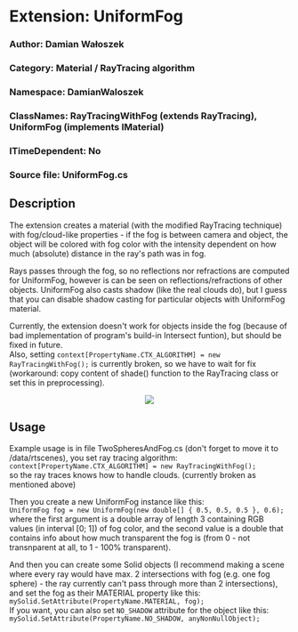 # Extension: UniformFog

### Author: Damian Wałoszek
### Category: Material / RayTracing algorithm
### Namespace: DamianWaloszek
### ClassNames: RayTracingWithFog (extends RayTracing), UniformFog (implements IMaterial)
### ITimeDependent: No
### Source file: UniformFog.cs

## Description

The extension creates a material (with the modified RayTracing technique) with fog/cloud-like properties - if the fog is between camera and object, the object will be colored with fog color with the intensity dependent on how much (absolute) distance in the ray's path was in fog.

Rays passes through the fog, so no reflections nor refractions are computed for UniformFog, however is can be seen on reflections/refractions of other objects. UniformFog also casts shadow (like the real clouds do), but I guess that you can disable shadow casting for particular objects with UniformFog material.

Currently, the extension doesn't work for objects inside the fog (because of bad implementation of program's build-in Intersect funtion), but should be fixed in future. <br>
Also, setting `context[PropertyName.CTX_ALGORITHM] = new RayTracingWithFog();` is currently broken, so we have to wait for fix (workaround: copy content of shade() function to the RayTracing class or set this in preprocessing).

<p align="center">
 <img src="/Screenshots/1.png">
</p>

## Usage

Example usage is in file TwoSpheresAndFog.cs (don't forget to move it to /data/rtscenes), you set ray tracing algorithm: <br>
`context[PropertyName.CTX_ALGORITHM] = new RayTracingWithFog();` <br>
so the ray traces knows how to handle clouds. (currently broken as mentioned above) <br>

Then you create a new UniformFog instance like this: <br>
`UniformFog fog = new UniformFog(new double[] { 0.5, 0.5, 0.5 }, 0.6);` <br>
where the first argument is a double array of length 3 containing RGB values (in interval [0; 1]) of fog color, and the second value is a double that contains info about how much transparent the fog is (from 0 - not transnparent at all, to 1 - 100% transparent). <br>

And then you can create some Solid objects (I recommend making a scene where every ray would have max. 2 intersections with fog (e.g. one fog sphere) - the ray currently can't pass through more than 2 intersections), and set the fog as their MATERIAL property like this: <br>
`mySolid.SetAttribute(PropertyName.MATERIAL, fog);` <br>
If you want, you can also set `NO_SHADOW` attribute for the object like this: <br>
`mySolid.SetAttribute(PropertyName.NO_SHADOW, anyNonNullObject);` <br>

